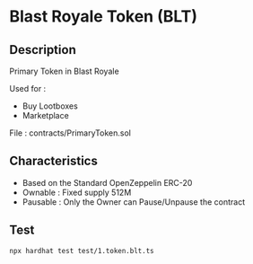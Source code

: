 # Blast Royale Token (BLT)

## Description
Primary Token in Blast Royale

Used for :
- Buy Lootboxes
- Marketplace

File : contracts/PrimaryToken.sol

## Characteristics

- Based on the Standard OpenZeppelin ERC-20
- Ownable : Fixed supply 512M
- Pausable : Only the Owner can Pause/Unpause the contract

## Test

```bash
npx hardhat test test/1.token.blt.ts
```
